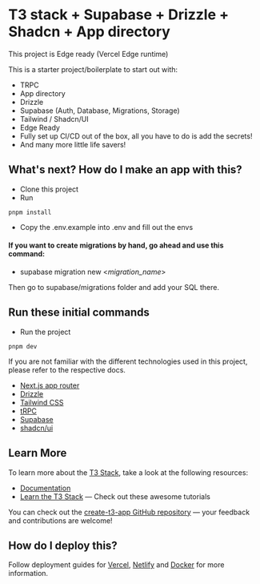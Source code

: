 # T3 stack + Supabase + Drizzle + Shadcn + App directory

This project is Edge ready (Vercel Edge runtime)

This is a starter project/boilerplate to start out with:

- TRPC
- App directory
- Drizzle
- Supabase (Auth, Database, Migrations, Storage)
- Tailwind / Shadcn/UI
- Edge Ready
- Fully set up CI/CD out of the box, all you have to do is add the secrets!
- And many more little life savers!

## What's next? How do I make an app with this?

- Clone this project
- Run

```
pnpm install
```

- Copy the .env.example into .env and fill out the envs

#### If you want to create migrations by hand, go ahead and use this command:

- supabase migration new <_migration_name_>

Then go to supabase/migrations folder and add your SQL there.

## Run these initial commands

- Run the project

```
pnpm dev
```

If you are not familiar with the different technologies used in this project, please refer to the respective docs.

- [Next.js app router](https://nextjs.org/docs)
- [Drizzle](https://orm.drizzle.team/)
- [Tailwind CSS](https://tailwindcss.com)
- [tRPC](https://trpc.io)
- [Supabase](https://supabase.com/docs)
- [shadcn/ui](https://ui.shadcn.com/)

## Learn More

To learn more about the [T3 Stack](https://create.t3.gg/), take a look at the following resources:

- [Documentation](https://create.t3.gg/)
- [Learn the T3 Stack](https://create.t3.gg/en/faq#what-learning-resources-are-currently-available) — Check out these awesome tutorials

You can check out the [create-t3-app GitHub repository](https://github.com/t3-oss/create-t3-app) — your feedback and contributions are welcome!

## How do I deploy this?

Follow deployment guides for [Vercel](https://create.t3.gg/en/deployment/vercel), [Netlify](https://create.t3.gg/en/deployment/netlify) and [Docker](https://create.t3.gg/en/deployment/docker) for more information.
